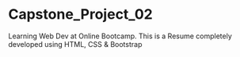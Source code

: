 # Capstone_Project_02
Learning Web Dev at Online Bootcamp. This is a Resume completely developed using HTML, CSS &amp; Bootstrap
